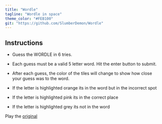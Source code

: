 ```yaml
---
title: "Wordle"
tagline: "Wordle in space"
theme_color: "#FEB100"
git: "https://github.com/SlumberDemon/Wordle"
---
```


## Instructions
- Guess the WORDLE in 6 tries.
- Each guess must be a valid 5 letter word. Hit the enter button to submit.
- After each guess, the color of the tiles will change to show how close your guess was to the word.

- If the letter is highlighted orange its in the word but in the incorrect spot
- If the letter is highlighted pink its in the correct place
- If the letter is highlighted grey its not in the word

Play the [original](https://wordle.nyc/)